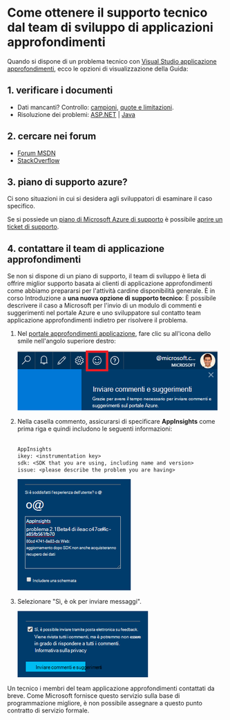 <properties 
    pageTitle="Come ottenere il supporto tecnico dal team di sviluppo di applicazioni approfondimenti | Microsoft Azure" 
    description="Quando si dispone di un caso che richiedono il supporto speciale dal team di sviluppo di applicazioni approfondimenti, si tratta di come è possibile inviare i dettagli per ottenere il supporto." 
    services="application-insights" 
    documentationCenter=""
    authors="alexbulankou" 
    manager="douge"/>
 
<tags 
    ms.service="application-insights" 
    ms.workload="tbd" 
    ms.tgt_pltfrm="ibiza" 
    ms.devlang="na" 
    ms.topic="article" 
    ms.date="06/01/2016" 
    ms.author="albulank"/>
    
# <a name="how-to-get-technical-support-from-application-insights-development-team"></a>Come ottenere il supporto tecnico dal team di sviluppo di applicazioni approfondimenti
    
Quando si dispone di un problema tecnico con [Visual Studio applicazione approfondimenti](app-insights-overview.md), ecco le opzioni di visualizzazione della Guida:

## <a name="1-check-the-documents"></a>1. verificare i documenti

* Dati mancanti? Controllo: [campioni](app-insights-sampling.md), [quote e limitazioni](app-insights-pricing.md).
* Risoluzione dei problemi: [ASP.NET](app-insights-troubleshoot-faq.md) | [Java](app-insights-java-troubleshoot.md)

## <a name="2-search-the-forums"></a>2. cercare nei forum

* [Forum MSDN](https://social.msdn.microsoft.com/Forums/vstudio/home?forum=ApplicationInsights)
* [StackOverflow](http://stackoverflow.com/questions/tagged/ms-application-insights)

## <a name="3-azure-support-plan"></a>3. piano di supporto azure?

Ci sono situazioni in cui si desidera agli sviluppatori di esaminare il caso specifico. 

Se si possiede un [piano di Microsoft Azure di supporto](https://azure.microsoft.com/support/plans/) è possibile [aprire un ticket di supporto](https://portal.azure.com/?#blade/Microsoft_Azure_Support/HelpAndSupportBlade).

## <a name="4-contact-the-application-insights-team"></a>4. contattare il team di applicazione approfondimenti

Se non si dispone di un piano di supporto, il team di sviluppo è lieta di offrire miglior supporto basata ai clienti di applicazione approfondimenti come abbiamo prepararsi per l'attività cardine disponibilità generale. È in corso Introduzione a **una nuova opzione di supporto tecnico**: È possibile descrivere il caso a Microsoft per l'invio di un modulo di commenti e suggerimenti nel portale Azure e uno sviluppatore sul contatto team applicazione approfondimenti indietro per risolvere il problema.


1. Nel [portale approfondimenti applicazione](https://portal.azure.com), fare clic su all'icona dello smile nell'angolo superiore destro:  

    ![Pulsante commenti e suggerimenti](./media/app-insights-get-dev-support/01.png)   

2. Nella casella commento, assicurarsi di specificare **AppInsights** come prima riga e quindi includono le seguenti informazioni:   

    ```

    AppInsights   
    ikey: <instrumentation key>   
    sdk: <SDK that you are using, including name and version>  
    issue: <please describe the problem you are having>

    ```   

    ![Finestra di dialogo di commenti e suggerimenti](./media/app-insights-get-dev-support/02.png)   

3. Selezionare "Sì, è ok per inviare messaggi". 

    ![Invio di sezione](./media/app-insights-get-dev-support/03.png)  

Un tecnico i membri del team applicazione approfondimenti contattati da breve. Come Microsoft fornisce questo servizio sulla base di programmazione migliore, è non possibile assegnare a questo punto contratto di servizio formale.


